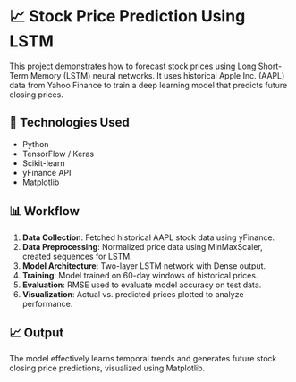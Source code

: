 # 📈 Stock Price Prediction Using LSTM

This project demonstrates how to forecast stock prices using Long Short-Term Memory (LSTM) neural networks. It uses historical Apple Inc. (AAPL) data from Yahoo Finance to train a deep learning model that predicts future closing prices.

## 🔧 Technologies Used
- Python
- TensorFlow / Keras
- Scikit-learn
- yFinance API
- Matplotlib

## 📊 Workflow
1. **Data Collection**: Fetched historical AAPL stock data using yFinance.
2. **Data Preprocessing**: Normalized price data using MinMaxScaler, created sequences for LSTM.
3. **Model Architecture**: Two-layer LSTM network with Dense output.
4. **Training**: Model trained on 60-day windows of historical prices.
5. **Evaluation**: RMSE used to evaluate model accuracy on test data.
6. **Visualization**: Actual vs. predicted prices plotted to analyze performance.

## 📈 Output
The model effectively learns temporal trends and generates future stock closing price predictions, visualized using Matplotlib.
